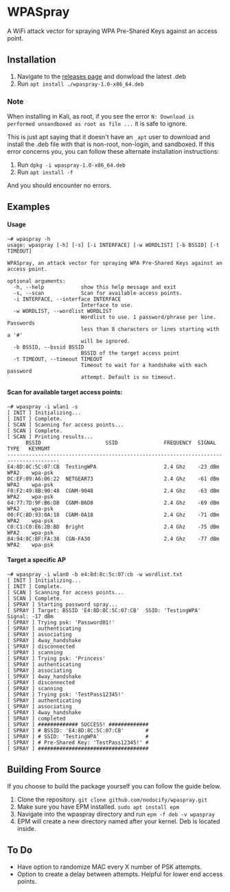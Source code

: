 # WPASpray

A WiFi attack vector for spraying WPA Pre-Shared Keys against an access point.

## Installation

1. Navigate to the [releases page](../releases) and donwload the latest .deb
2. Run ```apt install ./wpaspray-1.0-x86_64.deb```

### Note

When installing in Kali, as root, if you see the error ```N: Download is performed unsandboxed as root as file ...``` it is safe to ignore.

This is just apt saying that it doesn't have an ```_apt``` user to download and install the .deb file with that is non-root, non-login, and sandboxed.
If this error concerns you, you can follow these alternate installation instructions:

1. Run ```dpkg -i wpaspray-1.0-x86_64.deb```
2. Run ```apt install -f```

And you should encounter no errors.

## Examples

#### Usage
```
~# wpaspray -h
usage: wpaspray [-h] [-s] [-i INTERFACE] [-w WORDLIST] [-b BSSID] [-t TIMEOUT]             

WPASpray, an attack vector for spraying WPA Pre-Shared Keys against an access point.                                      

optional arguments:                         
  -h, --help            show this help message and exit                                 
  -s, --scan            Scan for available access points.                               
  -i INTERFACE, --interface INTERFACE       
                        Interface to use.   
  -w WORDLIST, --wordlist WORDLIST          
                        Wordlist to use. 1 password/phrase per line. Passwords          
                        less than 8 characters or lines starting with a '#'             
                        will be ignored.    
  -b BSSID, --bssid BSSID                   
                        BSSID of the target access point                                
  -t TIMEOUT, --timeout TIMEOUT             
                        Timeout to wait for a handshake with each password              
                        attempt. Default is no timeout.
```

#### Scan for available target access points:
```
~# wpaspray -i wlan1 -s
[ INIT ] Initializing...
[ INIT ] Complete.
[ SCAN ] Scanning for access points...
[ SCAN ] Complete.
[ SCAN ] Printing results...
      BSSID                     SSID               FREQUENCY  SIGNAL    TYPE   KEYMGMT 
---------------------------------------------------------------------------------------
E4:8D:8C:5C:07:CB  TestingWPA                      2.4 Ghz    -23 dBm  WPA2    wpa-psk   
DC:EF:09:A6:06:22  NETGEAR73                       2.4 Ghz    -61 dBm  WPA2    wpa-psk   
F0:F2:49:8B:90:48  CGNM-9048                       2.4 Ghz    -63 dBm  WPA2    wpa-psk   
64:77:7D:9F:B6:D8  CGNM-B6D8                       2.4 Ghz    -69 dBm  WPA2    wpa-psk   
00:FC:8D:93:0A:18  CGNM-0A18                       2.4 Ghz    -71 dBm  WPA2    wpa-psk   
C0:C1:C0:E6:2B:BD  Bright                          2.4 Ghz    -75 dBm  WPA2    wpa-psk   
84:94:8C:BF:FA:38  CGN-FA30                        2.4 Ghz    -77 dBm  WPA2    wpa-psk
```

#### Target a specific AP
```
~# wpaspray -i wlan0 -b e4:8d:8c:5c:07:cb -w wordlist.txt
[ INIT ] Initializing...
[ INIT ] Complete.    
[ SCAN ] Scanning for access points...      
[ SCAN ] Complete.    
[ SPRAY ] Starting password spray...        
[ SPRAY ] Target: BSSID 'E4:8D:8C:5C:07:CB'  SSID: 'TestingWPA'  Signal: -17 dBm        
[ SPRAY ] Trying psk: 'Password01!'         
[ SPRAY ] authenticating                    
[ SPRAY ] associating 
[ SPRAY ] 4way_handshake                    
[ SPRAY ] disconnected
[ SPRAY ] scanning    
[ SPRAY ] Trying psk: 'Princess'            
[ SPRAY ] authenticating                    
[ SPRAY ] associating 
[ SPRAY ] 4way_handshake                    
[ SPRAY ] disconnected
[ SPRAY ] scanning    
[ SPRAY ] Trying psk: 'TestPass12345!'      
[ SPRAY ] authenticating                    
[ SPRAY ] associating 
[ SPRAY ] 4way_handshake                    
[ SPRAY ] completed   
[ SPRAY ] ############# SUCCESS! #############                                          
[ SPRAY ] # BSSID: 'E4:8D:8C:5C:07:CB'       #                                          
[ SPRAY ] # SSID: 'TestingWPA'               #                                          
[ SPRAY ] # Pre-Shared Key: 'TestPass12345!' #                                          
[ SPRAY ] ####################################
```

## Building From Source

If you choose to build the package yourself you can follow the guide below.

1. Clone the repository. `git clone github.com/nodocify/wpaspray.git`
2. Make sure you have EPM installed. `sudo apt install epm`
3. Navigate into the wpaspray directory and run `epm -f deb -v wpaspray`
4. EPM will create a new directory named after your kernel. Deb is located inside.

## To Do
* Have option to randomize MAC every X number of PSK attempts.
* Option to create a delay between attempts. Helpful for lower end access points.
